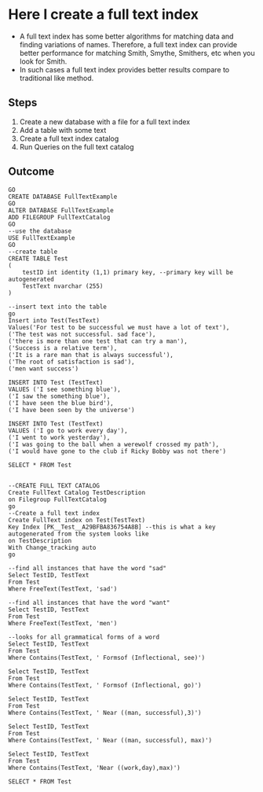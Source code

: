 # Here I create a full text index
* A full text index has some better algorithms for matching data and finding variations of names. Therefore, a full text index can provide better performance for matching Smith, Smythe, Smithers, etc when you look for Smith.
* In such cases a full text index provides better results compare to traditional like method.

## Steps
1. Create a new database with a file for a full text index
2. Add a table with some text
3. Create a full text index catalog
4. Run Queries on the full text catalog

## Outcome

```USE MASTER
GO
CREATE DATABASE FullTextExample
GO 
ALTER DATABASE FullTextExample
ADD FILEGROUP FullTextCatalog
GO
--use the database
USE FullTextExample
GO
--create table
CREATE TABLE Test
(
    testID int identity (1,1) primary key, --primary key will be autogenerated
    TestText nvarchar (255)
)

--insert text into the table
go
Insert into Test(TestText)
Values('For test to be successful we must have a lot of text'),
('The test was not successful. sad face'),
('there is more than one test that can try a man'),
('Success is a relative term'),
('It is a rare man that is always successful'),
('The root of satisfaction is sad'),
('men want success')

INSERT INTO Test (TestText)
VALUES ('I see something blue'),
('I saw the something blue'),
('I have seen the blue bird'), 
('I have been seen by the universe')

INSERT INTO Test (TestText)
VALUES ('I go to work every day'),
('I went to work yesterday'),
('I was going to the ball when a werewolf crossed my path'),
('I would have gone to the club if Ricky Bobby was not there')

SELECT * FROM Test


--CREATE FULL TEXT CATALOG
Create FullText Catalog TestDescription
on Filegroup FullTextCatalog
go
--Create a full text index
Create FullText index on Test(TestText)
Key Index [PK__Test__A29BFBA836754A8B] --this is what a key autogenerated from the system looks like
on TestDescription
With Change_tracking auto
go

--find all instances that have the word "sad"
Select TestID, TestText 
From Test
Where FreeText(TestText, 'sad')

--find all instances that have the word "want"
Select TestID, TestText 
From Test
Where FreeText(TestText, 'men')

--looks for all grammatical forms of a word
Select TestID, TestText 
From Test
Where Contains(TestText, ' Formsof (Inflectional, see)')

Select TestID, TestText 
From Test
Where Contains(TestText, ' Formsof (Inflectional, go)')

Select TestID, TestText 
From Test
Where Contains(TestText, ' Near ((man, successful),3)')

Select TestID, TestText 
From Test
Where Contains(TestText, ' Near ((man, successful), max)')

Select TestID, TestText 
From Test
Where Contains(TestText, 'Near ((work,day),max)')

SELECT * FROM Test
```
